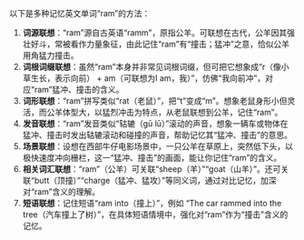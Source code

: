 以下是多种记忆英文单词“ram”的方法：
1. **词源联想**：“ram”源自古英语“ramm”，原指公羊。可联想在古代，公羊因其强壮好斗，常被看作力量象征，由此记住“ram”有“撞击；猛冲”之意，恰似公羊用角猛力撞击。
2. **词根词缀联想**：虽然“ram”本身并非常见词根词缀，但可把它想象成“r（像小草生长，表示向前） + am（可联想为I am，我）”，仿佛“我向前冲”，对应“ram”猛冲、撞击的含义。
3. **词形联想**：“ram”拼写类似“rat（老鼠）”，把“t”变成“m”。想象老鼠身形小但灵活，而公羊体型大，以猛烈冲击为特点，从老鼠联想到公羊，记住“ram”。
4. **发音联想**：“ram”发音类似“轱辘（gū lū）”滚动的声音，想象一辆车或物体在猛冲、撞击时发出轱辘滚动和碰撞的声音，帮助记忆其“猛冲、撞击”的意思。
5. **场景联想**：设想在西部牛仔电影场景中，一只公羊在草原上，突然低下头，以极快速度冲向栅栏，这一“猛冲、撞击”的画面，能让你记住“ram”的含义。
6. **相关词汇联想**：“ram”（公羊）可关联“sheep（羊）”“goat（山羊）”。还可关联“butt（顶撞）”“charge（猛冲、猛攻）”等同义词，通过对比记忆，加深对“ram”含义的理解。
7. **短语联想**：记住短语“ram into（撞上）”，例如 “The car rammed into the tree（汽车撞上了树）”，在具体短语情境中，强化对“ram”作为“撞击”含义的记忆。 